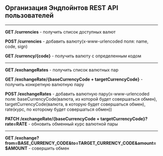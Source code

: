 ## Организация Эндпойнтов REST API пользователей
___

**GET /currencies** - получить список доступных валют

**POST /currencies** - добавить валюту(x-www-urlencoded поля: name, code, sign)

**GET /currency/{code}** - получить валюту с определенным кодом

___

**GET /exchangeRates** - получить список валютных пар

**GET /exchangeRate/{baseCurrencyCode + targetCurrencyCode}** - получить конкретную валютную пару

**POST /exchangeRates** - добавить валютную пару(x-www-urlencoded поля: baseCurrencyCode(валюта, из которой будет совершаться обмен), targetCurrencyCode(валюта, в которую будет совершаться обмен), rate(курс, по которому будет совершаться обмен))

**PATCH /exchangeRate/{baseCurrencyCode + targetCurrencyCode}?rate=RATE** - обновить обменный курс валютной пары

___

**GET /exchange?from=BASE_CURRENCY_CODE&to=TARGET_CURRENCY_CODE&amount=$AMOUNT** - совершить обмен
